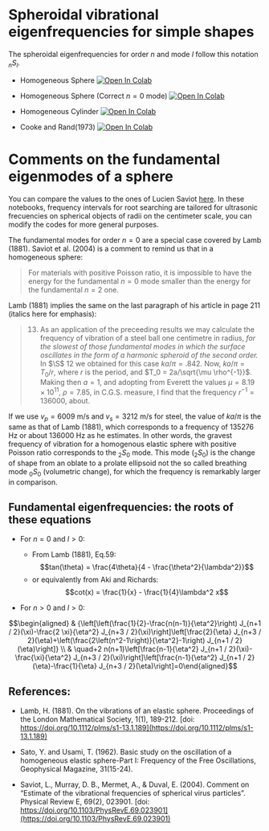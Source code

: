 # Spheroidal vibrational eigenfrequencies for simple shapes

The spheroidal eigenfrequencies for order $n$ and mode $l$ follow this notation ${}_nS_l$.

- Homogeneous Sphere <a target="_blank" href="https://colab.research.google.com/github/edur409/Circumferential-Surface-Waves/blob/main/Fundamental_Modes/Sphere_Fundamental_Modes.ipynb">
  <img src="https://colab.research.google.com/assets/colab-badge.svg" alt="Open In Colab"/>
</a>

- Homogeneous Sphere (Correct $n = 0$ mode) <a target="_blank" href="https://colab.research.google.com/github/edur409/Circumferential-Surface-Waves/blob/main/Fundamental_Modes/Sphere_Fundamental_Modes_Corrected.ipynb">
  <img src="https://colab.research.google.com/assets/colab-badge.svg" alt="Open In Colab"/>
</a>

- Homogeneous Cylinder <a target="_blank" href="https://colab.research.google.com/github/edur409/Circumferential-Surface-Waves/blob/main/Fundamental_Modes/Cylinder_Fundamental_Modes.ipynb">
  <img src="https://colab.research.google.com/assets/colab-badge.svg" alt="Open In Colab"/>
</a>

- Cooke and Rand(1973) <a target="_blank" href="https://colab.research.google.com/github/edur409/Circumferential-Surface-Waves/blob/main/Fundamental_Modes/Cooke_Rand_1973_Fundamental_Modes.ipynb">
  <img src="https://colab.research.google.com/assets/colab-badge.svg" alt="Open In Colab"/>
</a>

# Comments on the fundamental eigenmodes of a sphere

You can compare the values to the ones of Lucien Saviot [here](https://saviot.cnrs.fr/lamb/index.en.html). In these notebooks, frequency intervals for root searching are tailored for ultrasonic frecuencies on spherical objects of radii on the centimeter scale, you can modify the codes for more general purposes. 

The fundamental modes for order $n = 0$ are a special case covered by Lamb (1881).   Saviot et al. (2004) is a comment to remind us that in a homogeneous sphere:

> For materials with positive Poisson ratio, it is impossible to have the energy for the fundamental $n = 0$ mode smaller than the energy for the fundamental $n = 2$ one.

Lamb (1881) implies the same on the last paragraph of his article in page 211 (italics here for emphasis):

> 13. As an application of the preceeding results we may calculate the frequency of vibration of a steel ball one centimetre in radius, *for the slowest of those fundamental modes in which the surface oscillates in the form of a harmonic spheroid of the second order.*  In $\S$ 12 we obtained for this case $ka/\pi = .842$.  Now, $ka/\pi = T_0/r$, where $r$ is the period, and $T_0 = 2a/\sqrt{\mu \rho^{-1}}$. Making then $a = 1$, and adopting from Everett the values $\mu = 8.19\times10^{11}$, $\rho = 7.85$, in C.G.S. measure, I find that the frequency $r^{-1} = 136000$, about. 

If we use $v_p = 6009$ m/s and $v_s = 3212$ m/s for steel, the value of $ka/\pi$ is the same as that of Lamb (1881), which corresponds to a frequency of $135276$ Hz or about $136000$ Hz as he estimates. In other words, the gravest frequency of vibration for a homogenous elastic sphere with positive Poisson ratio corresponds to the $_2S_0$ mode.  This mode ($_2S_0$) is the change of shape from an oblate to a prolate ellipsoid not the so called breathing mode $_0S_0$ (volumetric change), for which the frequency is remarkably larger in comparison.

## Fundamental eigenfrequencies: the roots of these equations
- For $n = 0$ and $l > 0$:
  - From Lamb (1881), Eq.59:
    $$tan(\theta) = \frac{4\theta}{4 - \frac{\theta^2}{\lambda^2}}$$ 
  - or equivalently from Aki and Richards:
    $$cot(x) = \frac{1}{x} - \frac{1}{4}\lambda^2 x$$

- For $n > 0$ and $l > 0$:

$$\begin{aligned} & {\left[\left(\frac{1}{2}-\frac{n(n-1)}{\eta^2}\right) J_{n+1 / 2}(\xi)-\frac{2 \xi}{\eta^2} J_{n+3 / 2}(\xi)\right]\left[\frac{2}{\eta} J_{n+3 / 2}(\eta)+\left(\frac{2\left(n^2-1\right)}{\eta^2}-1\right) J_{n+1 / 2}(\eta)\right]} \\ 
& \quad+2 n(n+1)\left[\frac{n-1}{\eta^2} J_{n+1 / 2}(\xi)-\frac{\xi}{\eta^2} J_{n+3 / 2}(\xi)\right]\left[\frac{n-1}{\eta^2} J_{n+1 / 2}(\eta)-\frac{1}{\eta} J_{n+3 / 2}(\eta)\right]=0\end{aligned}$$

## References:

- Lamb, H. (1881). On the vibrations of an elastic sphere. Proceedings of the London Mathematical Society, 1(1), 189-212. [doi: https://doi.org/10.1112/plms/s1-13.1.189](https://doi.org/10.1112/plms/s1-13.1.189) 

- Sato, Y. and Usami, T. (1962). Basic study on the oscillation of a homogeneous elastic sphere-Part I: Frequency of the Free Oscillations, Geophysical Magazine, 31(15-24).

- Saviot, L., Murray, D. B., Mermet, A., & Duval, E. (2004). Comment on “Estimate of the vibrational frequencies of spherical virus particles”. Physical Review E, 69(2), 023901. [doi: https://doi.org/10.1103/PhysRevE.69.023901](https://doi.org/10.1103/PhysRevE.69.023901)

